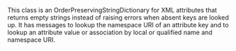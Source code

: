 This class is an OrderPreservingStringDictionary for XML attributes that returns empty strings instead of raising errors when absent keys are looked up. It has messages to lookup the namespace URI of an attribute key and to lookup an attribute value or association by local or qualified name and namespace URI.